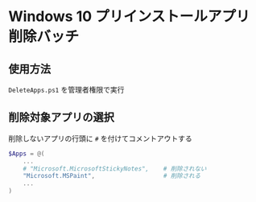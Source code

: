 # Windows 10 プリインストールアプリ削除バッチ

## 使用方法
`DeleteApps.ps1` を管理者権限で実行

## 削除対象アプリの選択
削除しないアプリの行頭に `#` を付けてコメントアウトする

``` powershell
$Apps = @(
    ...
    # "Microsoft.MicrosoftStickyNotes",    # 削除されない
    "Microsoft.MSPaint",                   # 削除される
    ...
)
```
